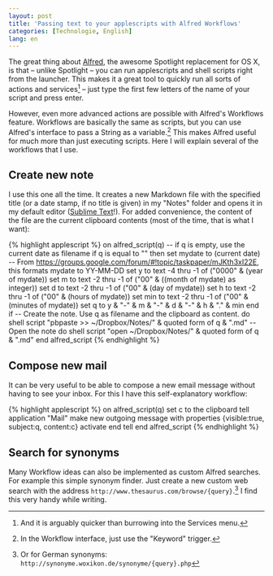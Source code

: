 ```yaml
---
layout: post
title: 'Passing text to your applescripts with Alfred Workflows'
categories: [Technologie, English]
lang: en
---
```


The great thing about [Alfred](https://www.alfredapp.com/), the awesome Spotlight replacement for OS X, is that – unlike Spotlight – you can run applescripts and shell scripts right from the launcher. This makes it a great tool to quickly run all sorts of actions and services[^3] – just type the first few letters of the name of your script and press enter.

[^3]:And it is arguably quicker than burrowing into the Services menu.

However, even more advanced actions are possible with Alfred's Workflows feature. Workflows are basically the same as scripts, but you can use Alfred's interface to pass a String as a variable.[^2] This makes Alfred useful for much more than just executing scripts. Here I will explain several of the workflows that I use.

[^2]: In the Workflow interface, just use the "Keyword" trigger.

## Create new note

I use this one all the time. It creates a new Markdown file with the specified title (or a date stamp, if no title is given) in my "Notes" folder and opens it in my default editor ([Sublime Text](http://www.sublimetext.com/)!). For added convenience, the content of the file are the current clipboard contents (most of the time, that is what I want):

{% highlight applescript %}
on alfred_script(q)
    -- if q is empty, use the current date as filename
    if q is equal to "" then
        set mydate to (current date)
        -- From https://groups.google.com/forum/#!topic/taskpaper/mJKth3xI22E, this formats mydate to YY-MM-DD
        set y to text -4 thru -1 of ("0000" & (year of mydate))
        set m to text -2 thru -1 of ("00" & ((month of mydate) as integer))
        set d to text -2 thru -1 of ("00" & (day of mydate))
        set h to text -2 thru -1 of ("00" & (hours of mydate))
        set min to text -2 thru -1 of ("00" & (minutes of mydate))
        set q to y & "-" & m & "-" & d & "-" & h & "." & min
    end if
    -- Create the note. Use q as filename and the clipboard as content.
    do shell script "pbpaste >> ~/Dropbox/Notes/" & quoted form of q & ".md"
    -- Open the note
    do shell script "open ~/Dropbox/Notes/" & quoted form of q & ".md"
end alfred_script
{% endhighlight %}

## Compose new mail

It can be very useful to be able to compose a new email message without having to see your inbox. For this I have this self-explanatory workflow:

{% highlight applescript %}
on alfred_script(q)
    set c to the clipboard
    tell application "Mail"
        make new outgoing message with properties {visible:true, subject:q, content:c}
        activate
    end tell
end alfred_script
{% endhighlight %}

## Search for synonyms

Many Workflow ideas can also be implemented as custom Alfred searches. For example this simple synonym finder. Just create a new custom web search with the address `http://www.thesaurus.com/browse/{query}`.[^1] I find this very handy while writing.

[^1]:Or for German synonyms: `http://synonyme.woxikon.de/synonyme/{query}.php`